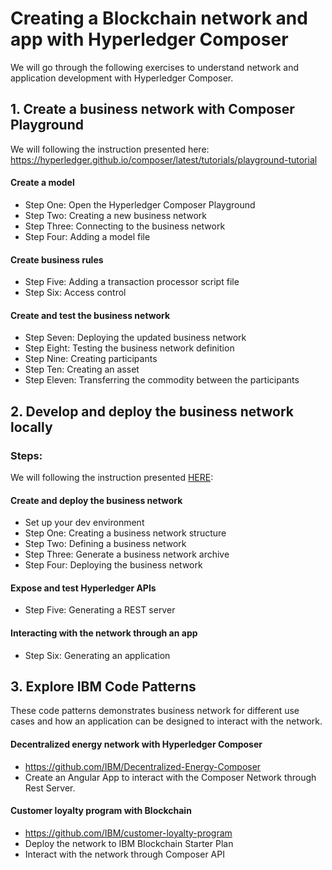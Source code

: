 
# Creating a Blockchain network and app with Hyperledger Composer

We will go through the following exercises to understand network and application development with Hyperledger Composer.

## 1. Create a business network with Composer Playground

We will following the instruction presented here: https://hyperledger.github.io/composer/latest/tutorials/playground-tutorial

#### Create a model
* Step One: Open the Hyperledger Composer Playground
* Step Two: Creating a new business network
* Step Three: Connecting to the business network
* Step Four: Adding a model file
#### Create business rules
* Step Five: Adding a transaction processor script file
* Step Six: Access control
#### Create and test the business network
* Step Seven: Deploying the updated business network
* Step Eight: Testing the business network definition
* Step Nine: Creating participants
* Step Ten: Creating an asset
* Step Eleven: Transferring the commodity between the participants



## 2. Develop and deploy the business network locally

### Steps:

We will following the instruction presented [HERE](./Develop.md):

#### Create and deploy the business network
* Set up your dev environment
* Step One: Creating a business network structure
* Step Two: Defining a business network
* Step Three: Generate a business network archive
* Step Four: Deploying the business network
#### Expose and test Hyperledger APIs
* Step Five: Generating a REST server
#### Interacting with the network through an app
* Step Six: Generating an application

## 3. Explore IBM Code Patterns
These code patterns demonstrates business network for different use cases and how an application can be designed to interact with the network.

#### Decentralized energy network with Hyperledger Composer
* https://github.com/IBM/Decentralized-Energy-Composer
* Create an Angular App to interact with the Composer Network through Rest Server.

#### Customer loyalty program with Blockchain
* https://github.com/IBM/customer-loyalty-program
* Deploy the network to IBM Blockchain Starter Plan
* Interact with the network through Composer API
